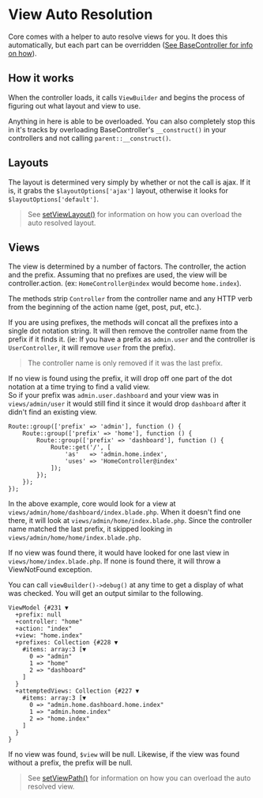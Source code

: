# View Auto Resolution
Core comes with a helper to auto resolve views for you.  It does this automatically, but each part can be overridden 
([See BaseController for info on how]()).

## How it works
When the controller loads, it calls `ViewBuilder` and begins the process of figuring out what layout and view to use.

Anything in here is able to be overloaded.  You can also completely stop this in it's tracks by overloading BaseController's
`__construct()` in your controllers and not calling `parent::__construct()`.

## Layouts
The layout is determined very simply by whether or not the call is ajax.  If it is, it grabs the `$layoutOptions['ajax']` 
layout, otherwise it looks for `$layoutOptions['default']`.

> See [setViewLayout()]() for information on how you can overload the auto resolved layout.

## Views
The view is determined by a number of factors.  The controller, the action and the prefix.  Assuming that no prefixes are
used, the view will be controller.action.  (ex: `HomeController@index` would become `home.index`).

The methods strip `Controller` from the controller name and any HTTP verb from the beginning of the action name (get, post, 
put, etc.).

If you are using prefixes, the methods will concat all the prefixes into a single dot notation string.  It will then remove
the controller name from the prefix if it finds it.  (ie: If you have a prefix as `admin.user` and the controller is 
`UserController`, it will remove `user` from the prefix).
  
> The controller name is only removed if it was the last prefix.

If no view is found using the prefix, it will drop off one part of the dot notation at a time trying to find a valid view.  
So if your prefix was `admin.user.dashboard` and your view was in `views/admin/user` it would still find it since it would 
drop `dashboard` after it didn't find an existing view.

```
Route::group(['prefix' => 'admin'], function () {
    Route::group(['prefix' => 'home'], function () {
        Route::group(['prefix' => 'dashboard'], function () {
            Route::get('/', [
                'as'   => 'admin.home.index',
                'uses' => 'HomeController@index'
            ]);
        });
    });
});
```

In the above example, core would look for a view at `views/admin/home/dashboard/index.blade.php`.  When it doesn't find 
one there, it will look at `views/admin/home/index.blade.php`.  Since the controller name matched the last prefix, it skipped 
looking in `views/admin/home/home/index.blade.php`.

If no view was found there, it would have looked for one last view in `views/home/index.blade.php`.  If none is found 
there, it will throw a ViewNotFound exception.

You can call `viewBuilder()->debug()` at any time to get a display of what was checked.  You will get an output similar 
to the following.

```
ViewModel {#231 ▼
  +prefix: null
  +controller: "home"
  +action: "index"
  +view: "home.index"
  +prefixes: Collection {#228 ▼
    #items: array:3 [▼
      0 => "admin"
      1 => "home"
      2 => "dashboard"
    ]
  }
  +attemptedViews: Collection {#227 ▼
    #items: array:3 [▼
      0 => "admin.home.dashboard.home.index"
      1 => "admin.home.index"
      2 => "home.index"
    ]
  }
}
```

If no view was found, `$view` will be null.  Likewise, if the view was found without a prefix, the prefix will be null.

> See [setViewPath()]() for information on how you can overload the auto resolved view.

